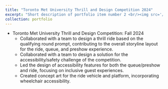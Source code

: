 ```yaml
---
title: "Toronto Met University Thrill and Design Competition 2024"
excerpt: "Short description of portfolio item number 2 <br/><img src='/images/500x300.png'>"
collection: portfolio
---
```


* Toronto Met University Thrill and Design Competition: Fall 2024
  * Collaborated with a team to design a thrill ride based on the qualifying round prompt, contributing to the overall storyline layout for the ride, queue, and preshow experience.
  * Collaborated with a team to design a solution for the accessibility/safety challenge of the competition.
  * Led the design of accessibility features for both the queue/preshow and ride, focusing on inclusive guest experiences.
  * Created concept art for the ride vehicle and platform, incorporating wheelchair accessibility. 
